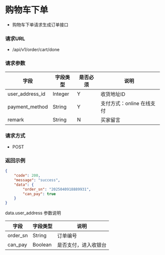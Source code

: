 # 购物车下单

* 购物车下单请求生成订单接口

### 请求URL

* /api/v1/order/cart/done

### 请求参数

| 字段              | 字段类型    | 是否必须 | 说明               |
|-----------------|---------|------|------------------|
| user_address_id | Integer | Y    | 收货地址ID           |
| payment_method  | String  | Y    | 支付方式：online 在线支付 |
| remark          | String  | N    | 买家留言             |

### 请求方式
* POST

### 返回示例

```json
{
    "code": 200,
    "message": "success",
    "data": {
        "order_sn": "2025040918889931",
        "can_pay": true
    }
}
```

data.user_address 参数说明

| 字段       | 字段类型    | 说明         |
|----------|---------|------------|
| order_sn | String  | 订单编号       |
| can_pay  | Boolean | 是否支付，进入收银台 |
